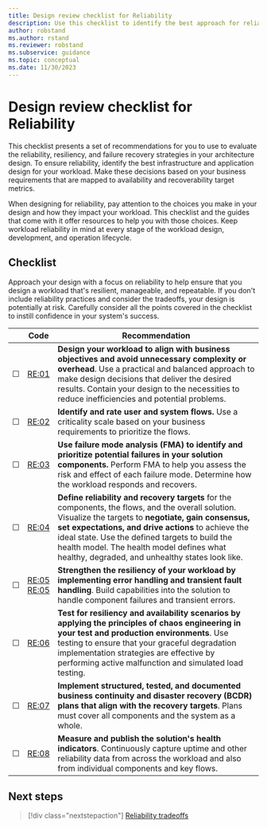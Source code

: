 ```yaml
---
title: Design review checklist for Reliability
description: Use this checklist to identify the best approach for reliability of your low-code workload.
author: robstand
ms.author: rstand
ms.reviewer: robstand
ms.subservice: guidance
ms.topic: conceptual
ms.date: 11/30/2023
---
```


# Design review checklist for Reliability

This checklist presents a set of recommendations for you to use to evaluate the reliability, resiliency, and failure recovery strategies in your architecture design. To ensure reliability, identify the best infrastructure and application design for your workload. Make these decisions based on your business requirements that are mapped to availability and recoverability target metrics.

When designing for reliability, pay attention to the choices you make in your design and how they impact your workload. This checklist and the guides that come with it offer resources to help you with those choices. Keep workload reliability in mind at every stage of the workload design, development, and operation lifecycle.

## Checklist

Approach your design with a focus on reliability to help ensure that you design a workload that's resilient, manageable, and repeatable. If you don't include reliability practices and consider the tradeoffs, your design is potentially at risk. Carefully consider all the points covered in the checklist to instill confidence in your system's success.

|&nbsp; |Code  |Recommendation  |
|-|-|-|
| &#9744; |[RE:01](simplify.md)     |  **Design your workload to align with business objectives and avoid unnecessary complexity or overhead**. Use a practical and balanced approach to make design decisions that deliver the desired results. Contain your design to the necessities to reduce inefficiencies and potential problems.       |
| &#9744; |[RE:02](identify-flows.md)    |  **Identify and rate user and system flows.** Use a criticality scale based on your business requirements to prioritize the flows. |
| &#9744; |[RE:03](failure-mode-analysis.md)     |  **Use failure mode analysis (FMA) to identify and prioritize potential failures in your solution components.** Perform FMA to help you assess the risk and effect of each failure mode. Determine how the workload responds and recovers.       |
| &#9744; |[RE:04](metrics.md)     |   **Define reliability and recovery targets** for the components, the flows, and the overall solution. Visualize the targets to **negotiate, gain consensus, set expectations, and drive actions** to achieve the ideal state. Use the defined targets to build the health model. The health model defines what healthy, degraded, and unhealthy states look like.      |
| &#9744; |[RE:05](background-jobs.md) <br> [RE:05](handle-transient-faults.md)  |  **Strengthen the resiliency of your workload by implementing error handling and transient fault handling**. Build capabilities into the solution to handle component failures and transient errors.      |
| &#9744; |[RE:06](testing-strategy.md)      |  **Test for resiliency and availability scenarios by applying the principles of chaos engineering in your test and production environments**. Use testing to ensure that your graceful degradation implementation strategies are effective by performing active malfunction and simulated load testing.       |
| &#9744; |[RE:07](disaster-recovery.md)     |  **Implement structured, tested, and documented business continuity and disaster recovery (BCDR) plans that align with the recovery targets**. Plans must cover all components and the system as a whole.       |
| &#9744; |[RE:08](monitoring-alerting-strategy.md)     |  **Measure and publish the solution's health indicators**. Continuously capture uptime and other reliability data from across the workload and also from individual components and key flows.       |

## Next steps

> [!div class="nextstepaction"]
> [Reliability tradeoffs](tradeoffs.md)